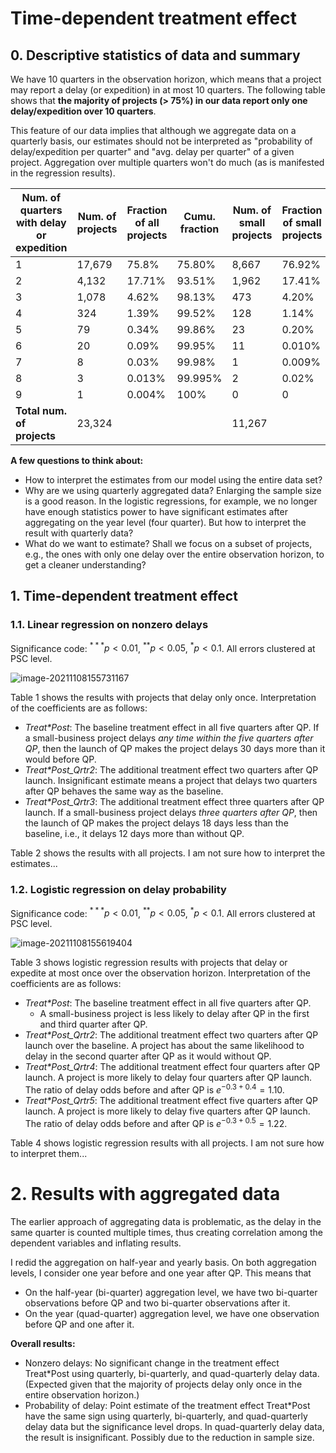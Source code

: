 # Time-dependent treatment effect

## 0. Descriptive statistics of data and summary

We have 10 quarters in the observation horizon, which means that a project may report a delay (or expedition) in at most 10 quarters. The following table shows that **the majority of projects (> 75%) in our data report only one delay/expedition over 10 quarters**.

This feature of our data implies that although we aggregate data on a quarterly basis, our estimates should not be interpreted as "probability of delay/expedition per quarter" and "avg. delay per quarter" of a given project. Aggregation over multiple quarters won't do much (as is manifested in the regression results).

| Num. of quarters with delay or expedition | Num. of projects | Fraction of all projects | Cumu. fraction | Num. of small projects | Fraction of small projects | Cumu. fraction | Num. of large projects | Fraction of large projects | Cumu. fraction |
| ----------------------------------------- | ---------------- | ------------------------ | -------------- | ---------------------- | -------------------------- | -------------- | ---------------------- | -------------------------- | -------------- |
| 1                                         | 17,679           | 75.8%                    | 75.80%         | 8,667                  | 76.92%                     | 76.92%         | 9,012                  | 74.74%                     | 74.74%         |
| 2                                         | 4,132            | 17.71%                   | 93.51%         | 1,962                  | 17.41%                     | 94.34%         | 2,170                  | 18.00%                     | 92.74%         |
| 3                                         | 1,078            | 4.62%                    | 98.13%         | 473                    | 4.20%                      | 98.54%         | 605                    | 5.02%                      | 97.76%         |
| 4                                         | 324              | 1.39%                    | 99.52%         | 128                    | 1.14%                      | 99.67%         | 196                    | 1.62%                      | 99.39%         |
| 5                                         | 79               | 0.34%                    | 99.86%         | 23                     | 0.20%                      | 99.87%         | 56                     | 0.46%                      | 99.85%         |
| 6                                         | 20               | 0.09%                    | 99.95%         | 11                     | 0.010%                     | 99.97%         | 9                      | 0.07%                      | 99.92%         |
| 7                                         | 8                | 0.03%                    | 99.98%         | 1                      | 0.009%                     | 99.98%         | 7                      | 0.058%                     | 99.98%         |
| 8                                         | 3                | 0.013%                   | 99.995%        | 2                      | 0.02%                      | 100%           | 1                      | 0.008%                     | 99.99%         |
| 9                                         | 1                | 0.004%                   | 100%           | 0                      | 0                          | 100%           | 1                      | 0.008%                     | 100%           |
| **Total num. of projects**                | 23,324           |                          |                | 11,267                 |                            |                | 12,057                 |                            |                |

**A few questions to think about:**

- How to interpret the estimates from our model using the entire data set?
- Why are we using quarterly aggregated data? Enlarging the sample size is a good reason. In the logistic regressions, for example, we no longer have enough statistics power to have significant estimates after aggregating on the year level (four quarter). But how to interpret the result with quarterly data?
- What do we want to estimate? Shall we focus on a subset of projects, e.g., the ones with only one delay over the entire observation horizon, to get a cleaner understanding?



## 1. Time-dependent treatment effect

### 1.1. Linear regression on nonzero delays

Significance code: $^{***} p<0.01$, $^{**} p<0.05$, $^* p<0.1$. All errors clustered at PSC level.

![image-20211108155731167](C:\Users\jxn174\AppData\Roaming\Typora\typora-user-images\image-20211108155731167.png)

Table 1 shows the results with projects that delay only once. Interpretation of the coefficients are as follows:

- _Treat*Post_: The baseline treatment effect in all five quarters after QP. If a small-business project delays _any time within the five quarters after QP_, then the launch of QP makes the project delays 30 days more than it would before QP.
- _Treat*Post_Qrtr2_: The additional treatment effect two quarters after QP launch. Insignificant estimate means a project that delays two quarters after QP behaves the same way as the baseline.
- _Treat*Post_Qrtr3_: The additional treatment effect three quarters after QP launch. If a small-business project delays _three quarters after QP_, then the launch of QP makes the project delays 18 days less than the baseline, i.e., it delays 12 days more than without QP.



Table 2 shows the results with all projects. I am not sure how to interpret the estimates...



### 1.2. Logistic regression on delay probability

Significance code: $^{***} p<0.01$, $^{**} p<0.05$, $^* p<0.1$. All errors clustered at PSC level.

![image-20211108155619404](C:\Users\jxn174\AppData\Roaming\Typora\typora-user-images\image-20211108155619404.png)

Table 3 shows logistic regression results with projects that delay or expedite at most once over the observation horizon.  Interpretation of the coefficients are as follows:

- _Treat*Post_: The baseline treatment effect in all five quarters after QP. 
  - A small-business project is less likely to delay after QP in the first and third quarter after QP.
- _Treat*Post_Qrtr2_: The additional treatment effect two quarters after QP launch over the baseline. A project has about the same likelihood to delay in the second quarter after QP as it would without QP.
- _Treat*Post_Qrtr4_: The additional treatment effect four quarters after QP launch. A project is more likely to delay four quarters after QP launch. The ratio of delay odds before and after QP is $e^{-0.3+0.4}=1.10$.
- _Treat*Post_Qrtr5_: The additional treatment effect five quarters after QP launch. A project is more likely to delay five quarters after QP launch. The ratio of delay odds before and after QP is $e^{-0.3+0.5}=1.22$.



Table 4 shows logistic regression results with all projects. I am not sure how to interpret them...



# 2. Results with aggregated data

The earlier approach of aggregating data is problematic, as the delay in the same quarter is counted multiple times, thus creating correlation among the dependent variables and inflating results.

I redid the aggregation on half-year and yearly basis. On both aggregation levels, I consider one year before and one year after QP. This means that

-  On the half-year (bi-quarter) aggregation level, we have two bi-quarter observations before QP and two bi-quarter observations after it.
- On the year (quad-quarter) aggregation level, we have one observation before QP and one after it.

**Overall results:**

- Nonzero delays: No significant change in the treatment effect Treat*Post using quarterly, bi-quarterly, and quad-quarterly delay data. (Expected given that the majority of projects delay only once in the entire observation horizon.)
- Probability of delay: Point estimate of the treatment effect Treat*Post have the same sign using quarterly, bi-quarterly, and quad-quarterly delay data but the significance level drops. In quad-quarterly delay data, the result is insignificant. Possibly due to the reduction in sample size.